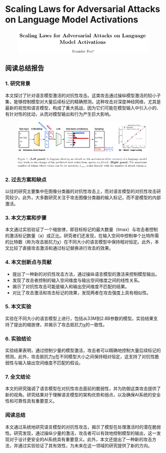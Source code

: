 # Scaling Laws for Adversarial Attacks on Language  Model Activations

<figure><img src="../.gitbook/assets/image (4) (1) (1) (1) (1) (1) (1) (1) (1) (1) (1) (1) (1) (1) (1) (1) (1) (1) (1) (1) (1) (1) (1) (1) (1) (1) (1) (1) (1) (1) (1) (1) (1) (1) (1) (1) (1) (1) (1) (1) (1) (1) (1) (1) (1).png" alt=""><figcaption></figcaption></figure>

## 阅读总结报告

### 1. 研究背景

本文探讨了针对语言模型激活的对抗性攻击。这类攻击通过操纵模型激活的较小子集，能够控制模型对大量后续标记的精确预测。这种攻击对深度神经网络，尤其是最新的视觉和语言模型，构成了重大挑战，因为它们可能在模型输入中引入小的、有针对性的扰动，从而对模型输出和行为产生巨大影响。

<figure><img src="../.gitbook/assets/image (5) (1) (1) (1) (1) (1) (1) (1) (1) (1) (1) (1) (1) (1) (1) (1) (1) (1) (1) (1) (1) (1) (1) (1) (1) (1) (1) (1) (1) (1) (1) (1) (1).png" alt=""><figcaption></figcaption></figure>

### 2. 过去方案和缺点

以往的研究主要集中在图像分类器的对抗性攻击上，而对语言模型的对抗性攻击研究较少。此外，大多数研究关注于攻击图像分类器的输入标记，而不是模型的内部激活。

### 3. 本文方案和步骤

本文通过实验验证了一个缩放律，即目标标记的最大数量（tmax）与攻击者控制的激活标记数量（a）成正比。研究者们还发现，在输入空间中控制单个比特所需的比特数（称为攻击抵抗力χ）在不同大小的语言模型中保持相对恒定。此外，本文比较了直接攻击激活和通过标记替换进行攻击的效果。

### 4. 本文创新点与贡献

* 提出了一种新的对抗性攻击方法，通过操纵语言模型的激活来控制模型输出。
* 发现了攻击者控制的输入空间维度与输出空间维度之间的线性关系。
* 揭示了对抗性攻击可能是输入和输出空间维度不匹配的结果。
* 对比了攻击激活和攻击标记的效果，发现两者在攻击强度上具有相似性。

### 5. 本文实验

实验在不同大小的语言模型上进行，包括从33M到2.8B参数的模型。实验结果支持了提出的缩放律，并揭示了攻击抵抗力χ的一致性。

### 6. 实验结论

实验结果表明，通过控制少量的模型激活，攻击者可以精确地控制大量后续标记的预测。此外，攻击抵抗力χ在不同模型大小之间保持相对恒定，这支持了对抗性脆弱性与输入输出空间维度不匹配的假设。

### 7. 全文结论

本文的研究强调了语言模型在对抗性攻击面前的脆弱性，并为防御这类攻击提供了新的视角。研究结果对于理解语言模型的架构优势和弱点，以及确保AI系统的安全性和可靠性具有重要意义。

### 阅读总结

本文通过系统地研究语言模型的对抗性攻击，揭示了模型在处理激活时的潜在脆弱性。研究发现，通过操纵少量的激活，攻击者可以有效地控制模型的输出，这一发现对于设计更安全的AI系统具有重要意义。此外，本文还提出了一种新的攻击方法，并通过实验验证了其有效性，为未来在这一领域的研究提供了新的方向。
